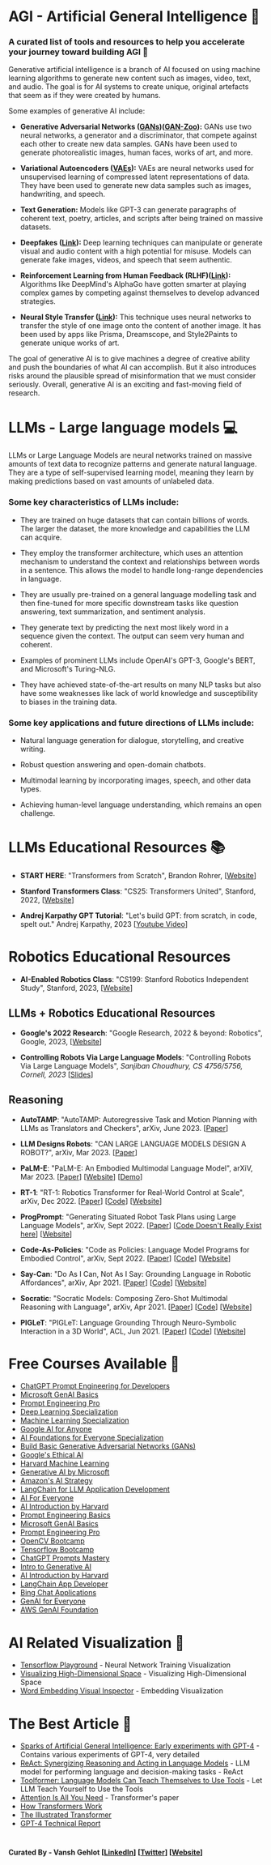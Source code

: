 # AGI - Artificial General Intelligence 🚀   

### A curated list of tools and resources to help you accelerate your journey toward building AGI 🤖 

Generative artificial intelligence is a branch of AI focused on using machine learning algorithms to generate new content such as images, video, text, and audio. The goal is for AI systems to create unique, original artefacts that seem as if they were created by humans.

Some examples of generative AI include:

* **Generative Adversarial Networks ([GANs](https://developers.google.com/machine-learning/gan))([GAN-Zoo](https://github.com/hindupuravinash/the-gan-zoo)):**    GANs use two neural networks, a generator and a discriminator, that compete against each other to create new data samples. GANs have been used to generate photorealistic images, human faces, works of art, and more.



* **Variational Autoencoders ([VAEs](https://towardsdatascience.com/understanding-variational-autoencoders-vaes-f70510919f73)):** VAEs are neural networks used for unsupervised learning of compressed latent representations of data. They have been used to generate new data samples such as images, handwriting, and speech.

* **Text Generation:** Models like GPT-3 can generate paragraphs of coherent text, poetry, articles, and scripts after being trained on massive datasets.

* **Deepfakes ([Link](https://medium.com/swlh/deepfake-everything-you-need-to-know-about-it-3aa8a0ab6c05)):** Deep learning techniques can manipulate or generate visual and audio content with a high potential for misuse. Models can generate fake images, videos, and speech that seem authentic.

* **Reinforcement Learning from Human Feedback (RLHF)([Link](https://huggingface.co/blog/rlhf)):** Algorithms like DeepMind's AlphaGo have gotten smarter at playing complex games by competing against themselves to develop advanced strategies.

* **Neural Style Transfer ([Link](https://www.tensorflow.org/tutorials/generative/style_transfer#:~:text=Neural%20style%20transfer%20is%20an,of%20the%20style%20reference%20image.)):** This technique uses neural networks to transfer the style of one image onto the content of another image. It has been used by apps like Prisma, Dreamscope, and Style2Paints to generate unique works of art.

The goal of generative AI is to give machines a degree of creative ability and push the boundaries of what AI can accomplish. But it also introduces risks around the plausible spread of misinformation that we must consider seriously. Overall, generative AI is an exciting and fast-moving field of research.

# **LLMs - Large language models** 💻 

LLMs or Large Language Models are neural networks trained on massive amounts of text data to recognize patterns and generate natural language. They are a type of self-supervised learning model, meaning they learn by making predictions based on vast amounts of unlabeled data.

### **Some key characteristics of LLMs include:**

* They are trained on huge datasets that can contain billions of words. The larger the dataset, the more knowledge and capabilities the LLM can acquire.

* They employ the transformer architecture, which uses an attention mechanism to understand the context and relationships between words in a sentence. This allows the model to handle long-range dependencies in language.

* They are usually pre-trained on a general language modelling task and then fine-tuned for more specific downstream tasks like question answering, text summarization, and sentiment analysis.

* They generate text by predicting the next most likely word in a sequence given the context. The output can seem very human and coherent.

* Examples of prominent LLMs include OpenAI's GPT-3, Google's BERT, and Microsoft's Turing-NLG.

* They have achieved state-of-the-art results on many NLP tasks but also have some weaknesses like lack of world knowledge and susceptibility to biases in the training data.

### Some key applications and future directions of LLMs include: 

* Natural language generation for dialogue, storytelling, and creative writing.

* Robust question answering and open-domain chatbots.

* Multimodal learning by incorporating images, speech, and other data types.

* Achieving human-level language understanding, which remains an open challenge.

# LLMs Educational Resources <a name="llms"></a> 📚 
* **START HERE**: "Transformers from Scratch", Brandon Rohrer, [[Website](https://e2eml.school/transformers.html)]

* **Stanford Transformers Class**: "CS25: Transformers United", Stanford, 2022, [[Website](https://web.stanford.edu/class/cs25/)]

* **Andrej Karpathy GPT Tutorial**: "Let's build GPT: from scratch, in code, spelt out." Andrej Karpathy, 2023 [[Youtube Video](https://www.youtube.com/watch?v=kCc8FmEb1nY)]

# Robotics Educational Resources <a name="robotics"></a> 
* **AI-Enabled Robotics Class**: "CS199: Stanford Robotics Independent Study", Stanford, 2023, [[Website](https://pupper-independent-study.readthedocs.io/en/latest/index.html)] 

## LLMs + Robotics Educational Resources <a name="llms-and-robotics"></a> 
* **Google's 2022 Research**: "Google Research, 2022 & beyond: Robotics", Google, 2023, [[Website](https://ai.googleblog.com/2023/02/google-research-2022-beyond-robotics.html)]

* **Controlling Robots Via Large Language Models**: "Controlling Robots Via Large Language Models", *Sanjiban Choudhury, CS 4756/5756, Cornell, 2023* [[Slides](https://www.cs.cornell.edu/courses/cs4756/2023sp/assets/slides_notes/lec26_slides.pdf)]

## Reasoning <a name="research-reasoning"></a>  
* **AutoTAMP**: "AutoTAMP: Autoregressive Task and Motion Planning with LLMs as Translators and Checkers", arXiv, June 2023. [[Paper](https://arxiv.org/pdf/2306.06531.pdf)]

* **LLM Designs Robots**: "CAN LARGE LANGUAGE MODELS DESIGN A ROBOT?", arXiv, Mar 2023. [[Paper](https://arxiv.org/pdf/2303.15324.pdf)]

* **PaLM-E**: "PaLM-E: An Embodied Multimodal Language Model", arXiV, Mar 2023. [[Paper](https://arxiv.org/abs/2303.03378)] [[Website](https://palm-e.github.io)] [[Demo](https://palm-e.github.io/#demo)]

* **RT-1**: "RT-1: Robotics Transformer for Real-World Control at Scale", arXiv, Dec 2022. [[Paper](https://arxiv.org/abs/2212.06817)] [[Code](https://github.com/google-research/robotics_transformer)] [[Website](https://robotics-transformer.github.io)]

* **ProgPrompt**: "Generating Situated Robot Task Plans using Large Language Models", arXiv, Sept 2022.  [[Paper](https://arxiv.org/abs/2209.11302)] [[Code Doesn't Really Exist here](https://github.com/progprompt/progprompt)] [[Website](https://progprompt.github.io)]

* **Code-As-Policies**: "Code as Policies: Language Model Programs for Embodied Control", arXiv, Sept 2022.  [[Paper](https://arxiv.org/abs/2209.07753)] [[Code](https://github.com/google-research/google-research/tree/master/code_as_policies)] [[Website](https://code-as-policies.github.io)]

* **Say-Can**: "Do As I Can, Not As I Say: Grounding Language in Robotic Affordances", arXiv, Apr 2021. [[Paper](https://arxiv.org/abs/2204.01691)] [[Code](https://say-can.github.io/#open-source)] [[Website](https://say-can.github.io)]

* **Socratic**: "Socratic Models: Composing Zero-Shot Multimodal Reasoning with Language", arXiv, Apr 2021. [[Paper](https://arxiv.org/abs/2204.00598)] [[Code](https://socraticmodels.github.io/#code)] [[Website](https://socraticmodels.github.io)]

* **PIGLeT**: "PIGLeT: Language Grounding Through Neuro-Symbolic Interaction in a 3D World", ACL, Jun 2021. [[Paper](https://arxiv.org/abs/2201.07207)] [[Code](https://github.com/rowanz/piglet)] [[Website](https://rowanzellers.com/piglet/)]

# Free Courses Available 🧠 

* [ChatGPT Prompt Engineering for Developers](https://www.deeplearning.ai/short-courses/chatgpt-prompt-engineering-for-developers/)
* [Microsoft GenAI Basics](https://www.linkedin.com/learning/what-is-generative-ai/generative-ai-is-a-tool-in-service-of-humanity)
* [Prompt Engineering Pro](https://learnprompting.org/)
* [Deep Learning Specialization](https://www.deeplearning.ai/courses/deep-learning-specialization/)
* [Machine Learning Specialization](https://www.deeplearning.ai/courses/machine-learning-specialization/)
* [Google AI for Anyone](https://www.edx.org/course/google-ai-for-anyone?index=product&queryID=20f255a72e55f01f6dbb7ba10089489d&position=3)
* [AI Foundations for Everyone Specialization](https://www.coursera.org/specializations/ai-foundations-for-everyone)
* [Build Basic Generative Adversarial Networks (GANs)](https://www.coursera.org/learn/build-basic-generative-adversarial-networks-gans?campaignid=20592826467&adgroupid=153945745853&device=c&keyword=&matchtype=&network=g&devicemodel=&adposition=&creativeid=675461057955&hide_mobile_promo)
* [Google's Ethical AI](https://www.cloudskillsboost.google/course_templates/554)
* [Harvard Machine Learning](https://pll.harvard.edu/course/data-science-machine-learning)
* [Generative AI by Microsoft](https://learn.microsoft.com/en-us/training/paths/introduction-generative-ai/)
* [Amazon's AI Strategy](https://explore.skillbuilder.aws/learn/public/learning_plan/view/1909/generative-ai-learning-plan-for-decision-makers)
* [LangChain for LLM Application Development](https://www.deeplearning.ai/short-courses/langchain-for-llm-application-development/)
* [AI For Everyone](https://www.deeplearning.ai/courses/ai-for-everyone/)
* [AI Introduction by Harvard](https://pll.harvard.edu/course/cs50s-introduction-artificial-intelligence-python/2023-05)
* [Prompt Engineering Basics](https://explore.skillbuilder.aws/learn/course/external/view/elearning/17763/foundations-of-prompt-engineering)
* [Microsoft GenAI Basics](https://www.linkedin.com/learning/what-is-generative-ai/generative-ai-is-a-tool-in-service-of-humanity)
* [Prompt Engineering Pro](https://learnprompting.org/)
* [OpenCV Bootcamp](https://opencv.org/university/free-opencv-course/)
* [Tensorflow Bootcamp](https://opencv.org/university/free-tensorflow-keras-course/)
* [ChatGPT Prompts Mastery](https://www.deeplearning.ai/short-courses/chatgpt-prompt-engineering-for-developers/)
* [Intro to Generative AI](https://www.cloudskillsboost.google/course_templates/536)
* [AI Introduction by Harvard](https://pll.harvard.edu/course/cs50s-introduction-artificial-intelligence-python/2023-05)
* [LangChain App Developer](https://www.deeplearning.ai/short-courses/langchain-for-llm-application-development/)
* [Bing Chat Applications](https://www.linkedin.com/learning/streamlining-your-work-with-microsoft-bing-chat/put-your-fingers-to-work-chatting-as-a-productivity-tool)
* [GenAI for Everyone](https://www.deeplearning.ai/courses/generative-ai-for-everyone/)
* [AWS GenAI Foundation](https://www.coursera.org/learn/generative-ai-with-llms)

  


# AI Related Visualization 👀 

* [Tensorflow Playground](https://playground.tensorflow.org/) - Neural Network Training Visualization
* [Visualizing High-Dimensional Space](https://experiments.withgoogle.com/visualizing-high-dimensional-space) - Visualizing High-Dimensional Space
* [Word Embedding Visual Inspector](https://ronxin.github.io/wevi/) - Embedding Visualization

# The Best Article 📝 

* [Sparks of Artificial General Intelligence: Early experiments with GPT-4](https://arxiv.org/abs/2303.12712) - Contains various experiments of GPT-4, very detailed
* [ReAct: Synergizing Reasoning and Acting in Language Models](https://arxiv.org/abs/2210.03629) - LLM model for performing language and decision-making tasks - ReAct
* [Toolformer: Language Models Can Teach Themselves to Use Tools](https://arxiv.org/abs/2302.04761) - Let LLM Teach Yourself to Use the Tools
* [Attention Is All You Need](https://arxiv.org/abs/1706.03762) - Transformer's paper
* [How Transformers Work](https://towardsdatascience.com/transformers-141e32e69591) 
* [The Illustrated Transformer](http://jalammar.github.io/illustrated-transformer/)
* [GPT-4 Technical Report](https://arxiv.org/abs/2303.08774)

#

#### Curated By - Vansh Gehlot [[LinkedIn](https://www.linkedin.com/in/vanshgehlot/)] [[Twitter](https://twitter.com/VanshGehlotJDH)] [[Website](https://vanshgehlot.us)]
